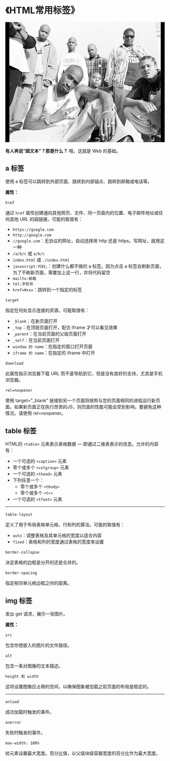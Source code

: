 # 《HTML常用标签》

![drug-life](images/thug-life.png)

**有人再说“超文本”？那是什么？** 哦，这就是 Web 的基础。

## a 标签

使用 a 标签可以跳转到外部页面、跳转到内部锚点、跳转到邮箱或电话等。

**属性：**

`href`  

通过 `href` 属性创建通向其他网页、文件、同一页面内的位置、电子邮件地址或任何其他 URL 的超链接。可能的取值有：

- `https://google.com`
- `http://google.com`
- `//google.com`：无协议的网址，自动选择用 http 还是 https。写网址，就用这一种
- `/a/b/c` 或 `a/b/c`
- `index.html` 或 `./index.html`
- `javascript:代码;`：创建什么都不做的 a 标签。因为点击 a 标签会刷新页面，为了不刷新页面，需要加上这一行，并将代码留空
- `mailto:邮箱`
- `tel:手机号`
- `href=#xxx`：跳转到一个指定的标签

`target` 

指定在何处显示连接的资源。可能取值有：

- `_blank`：在新页面打开
- `_top`：在顶层页面打开，配合 iframe 才可以看见效果
- `_parent`：在当前页面的父级页面打开
- `_self`：在当前页面打开
- `window 的 name`：在指定的窗口打开页面
- `iframe 的 name`：在指定的 iframe 中打开

`download` 

此属性指示浏览器下载 URL 而不是导航到它，但是没有良好的支持，尤其是手机浏览器。

`rel=noopener` 

使用 target="_blank" 链接到另一个页面将按照与您的页面相同的进程运行新页面。如果新页面正在执行昂贵的JS，则页面的性能可能会受到影响。要避免这种情况，请使用 rel=noopener。

## table 标签

HTML的 `<table>` 元素表示表格数据 — 即通过二维表表示的信息。允许的内容有：

- 一个可选的 `<caption>` 元素
- 零个或多个 `<colgroup>` 元素
- 一个可选的 `<thead>` 元素
- 下列任意一个：
    - 零个或多个 `<tbody>`
    - 零个或多个 `<tr>`
- 一个可选的 `<tfoot>` 元素

---

`table-layout` 

定义了用于布局表格单元格、行和列的算法。可能的取值有：

- `auto`：调整表格及其单元格的宽度以适合内容
- `fixed`：表格和列的宽度通过表格的宽度来设置

`border-collapse`

决定表格的边框是分开的还是合并的。

`border-spacing`

指定相邻单元格边框之间的距离。

## img 标签

发出 get 请求，展示一张图片。

**属性：**

`src` 

包含你想嵌入的图片的文件路径。

`alt` 

包含一条对图像的文本描述。

`height 和 width` 

这将设置图像应占用的空间，以确保图象被加载之前页面的布局是稳定的。

---

`onload` 

成功加载时触发的事件。

`onerror` 

失败时触发的事件。

`max-width: 100%` 

给元素设置最大宽度。百分比值，以父级块级容器宽度的百分比作为最大宽度。